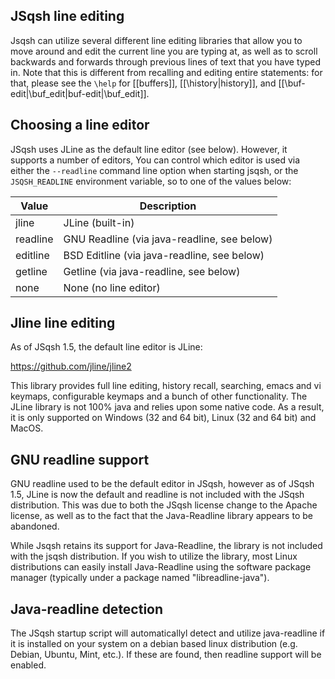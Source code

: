 ## JSqsh line editing

Jsqsh can utilize several different line editing libraries that allow
you to move around and edit the current line you are typing at, as well
as to scroll backwards and forwards through previous lines of text
that you have typed in.  Note that this is different from recalling
and editing entire statements: for that, please see the `\help` for 
[[buffers]], [[\history|history]], and [[\buf-edit|\buf_edit|buf-edit|\buf_edit]].

## Choosing a line editor

JSqsh uses JLine as the default line editor (see below).  However,
it supports a number of editors, You can control which editor is used 
via either the `--readline` command line option when starting jsqsh, 
or the `JSQSH_READLINE` environment variable, so to one of the values 
below:

Value     | Description
----------|-------------------------------------------
jline     | JLine (built-in)
readline  | GNU Readline (via java-readline, see below)
editline  | BSD Editline (via java-readline, see below)
getline   | Getline (via java-readline, see below)
none      | None (no line editor)

## Jline line editing

As of JSqsh 1.5, the default line editor is JLine:

https://github.com/jline/jline2

This library provides full line editing, history recall, searching,
emacs and vi keymaps, configurable keymaps and a bunch of other 
functionality.  The JLine library is not 100% java and relies upon
some native code.  As a result, it is only supported on Windows (32
and 64 bit), Linux (32 and 64 bit) and MacOS.

## GNU readline support

GNU readline used to be the default editor in JSqsh, however as of
JSqsh 1.5, JLine is now the default and readline is not included
with the JSqsh distribution. This was due to both the JSqsh license 
change to the Apache license, as well as to the fact that the 
Java-Readline library appears to be abandoned. 

While Jsqsh retains its support for Java-Readline, the library
is not included with the jsqsh distribution.  If you wish to utilize
the library, most Linux distributions can easily install
Java-Readline using the software package manager (typically under
a package named "libreadline-java").

## Java-readline detection
   
The JSqsh startup script will automaticallyl detect and utilize
java-readline if it is installed on your system on a debian based
linux distribution (e.g. Debian, Ubuntu, Mint, etc.).  If these are found, 
then readline support will be enabled.
